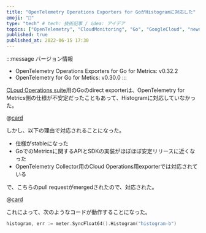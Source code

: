 ```yaml
---
title: "OpenTelemetry Operations Exporters for GoがHistogramに対応した"
emoji: "📰"
type: "tech" # tech: 技術記事 / idea: アイデア
topics: ["OpenTelemetry", "CloudMonitoring", "Go", "GoogleCloud", "news"]
published: true
published_at: 2022-06-15 17:30
---
```


:::message
バージョン情報

* OpenTelemetry Operations Exporters for Go for Metrics: v0.32.2
* OpenTelemetry for Go for Metics: v0.30.0
:::

[CLoud Operations suite](https://cloud.google.com/products/operations)用のGoのdirect exporterは、OpenTelemetry for Metrics側の仕様が不安定だったこともあって、Histogramに対応していなかった。

@[card](https://github.com/GoogleCloudPlatform/opentelemetry-operations-go/issues/206)

しかし、以下の理由で対応されることになった。

* 仕様がstableになった
* GoでのMetricsに関するAPIとSDKの実装がほぼほぼ安定リリースに近くなった
* OpenTelemetry Collector用のCloud Operations用exporterでは対応されている

で、こちらのpull requestがmergedされたので、対応された。

@[card](https://github.com/GoogleCloudPlatform/opentelemetry-operations-go/pull/432)

これによって、次のようなコードが動作することになった。

```go
histogram, err := meter.SyncFloat64().Histogram("histogram-b")
```
